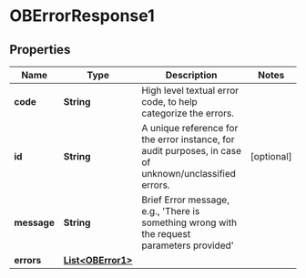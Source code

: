 # OBErrorResponse1

## Properties
Name | Type | Description | Notes
------------ | ------------- | ------------- | -------------
**code** | **String** | High level textual error code, to help categorize the errors. | 
**id** | **String** | A unique reference for the error instance, for audit purposes, in case of unknown/unclassified errors. |  [optional]
**message** | **String** | Brief Error message, e.g., &#x27;There is something wrong with the request parameters provided&#x27; | 
**errors** | [**List&lt;OBError1&gt;**](OBError1.md) |  | 

